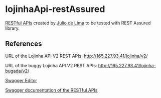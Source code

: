 # lojinhaApi-restAssured
[RESTful APIs](https://www.postman.com/restless-trinity-831044/workspace/lojinha-api/overview) created by [Julio de Lima](http://www.juliodelima.com.br/) to be tested with REST Assured library.


## References
URL of the Lojinha API V2 REST APIs: http://165.227.93.41/lojinha/v2/

URL of the buggy Lojinha API V2 REST APIs: http://165.227.93.41/lojinha-bugada/v2/

[Swagger Editor](https://editor.swagger.io/)

[Swagger documentation of the RESTful APIs](http://165.227.93.41/lojinha/lojinha-v2.yml)
